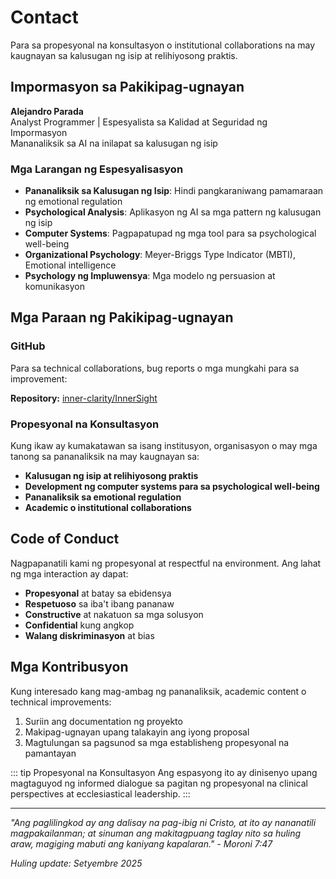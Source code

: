# Contact

Para sa propesyonal na konsultasyon o institutional collaborations na may kaugnayan sa kalusugan ng isip at relihiyosong praktis.

## Impormasyon sa Pakikipag-ugnayan

**Alejandro Parada**  
Analyst Programmer | Espesyalista sa Kalidad at Seguridad ng Impormasyon  
Mananaliksik sa AI na inilapat sa kalusugan ng isip

### Mga Larangan ng Espesyalisasyon

- **Pananaliksik sa Kalusugan ng Isip**: Hindi pangkaraniwang pamamaraan ng emotional regulation
- **Psychological Analysis**: Aplikasyon ng AI sa mga pattern ng kalusugan ng isip
- **Computer Systems**: Pagpapatupad ng mga tool para sa psychological well-being
- **Organizational Psychology**: Meyer-Briggs Type Indicator (MBTI), Emotional intelligence
- **Psychology ng Impluwensya**: Mga modelo ng persuasion at komunikasyon

## Mga Paraan ng Pakikipag-ugnayan

### GitHub
Para sa technical collaborations, bug reports o mga mungkahi para sa improvement:

**Repository:** [inner-clarity/InnerSight](https://github.com/inner-clarity/InnerSight)

### Propesyonal na Konsultasyon

Kung ikaw ay kumakatawan sa isang institusyon, organisasyon o may mga tanong sa pananaliksik na may kaugnayan sa:

- **Kalusugan ng isip at relihiyosong praktis**
- **Development ng computer systems para sa psychological well-being**
- **Pananaliksik sa emotional regulation**
- **Academic o institutional collaborations**

## Code of Conduct

Nagpapanatili kami ng propesyonal at respectful na environment. Ang lahat ng mga interaction ay dapat:
- **Propesyonal** at batay sa ebidensya
- **Respetuoso** sa iba't ibang pananaw
- **Constructive** at nakatuon sa mga solusyon
- **Confidential** kung angkop
- **Walang diskriminasyon** at bias

## Mga Kontribusyon

Kung interesado kang mag-ambag ng pananaliksik, academic content o technical improvements:

1. Suriin ang documentation ng proyekto
2. Makipag-ugnayan upang talakayin ang iyong proposal
3. Magtulungan sa pagsunod sa mga establisheng propesyonal na pamantayan

::: tip Propesyonal na Konsultasyon
Ang espasyong ito ay dinisenyo upang magtaguyod ng informed dialogue sa pagitan ng propesyonal na clinical perspectives at ecclesiastical leadership.
:::

---

*"Ang paglilingkod ay ang dalisay na pag-ibig ni Cristo, at ito ay nananatili magpakailanman; at sinuman ang makitagpuang taglay nito sa huling araw, magiging mabuti ang kaniyang kapalaran." - Moroni 7:47*

*Huling update: Setyembre 2025*

